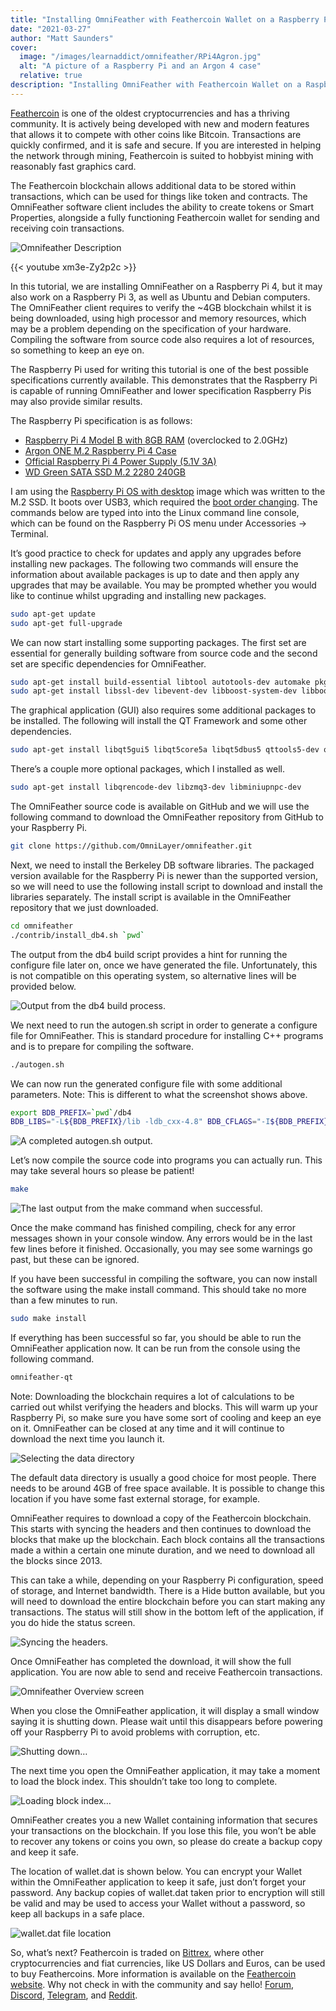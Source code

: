 ```yaml
---
title: "Installing OmniFeather with Feathercoin Wallet on a Raspberry Pi"
date: "2021-03-27"
author: "Matt Saunders"
cover: 
  image: "/images/learnaddict/omnifeather/RPi4Agron.jpg"
  alt: "A picture of a Raspberry Pi and an Argon 4 case"
  relative: true
description: "Installing OmniFeather with Feathercoin Wallet on a Raspberry Pi"
---
```


[Feathercoin](https://feathercoin.com/) is one of the oldest cryptocurrencies and has a thriving community. It is actively being developed with new and modern features that allows it to compete with other coins like Bitcoin. Transactions are quickly confirmed, and it is safe and secure. If you are interested in helping the network through mining, Feathercoin is suited to hobbyist mining with reasonably fast graphics card.

The Feathercoin blockchain allows additional data to be stored within transactions, which can be used for things like token and contracts. The OmniFeather software client includes the ability to create tokens or Smart Properties, alongside a fully functioning Feathercoin wallet for sending and receiving coin transactions.

![Omnifeather Description](/images/learnaddict/omnifeather/OmniFeatherDescription.png)

{{< youtube xm3e-Zy2p2c >}}

In this tutorial, we are installing OmniFeather on a Raspberry Pi 4, but it may also work on a Raspberry Pi 3, as well as Ubuntu and Debian computers. The OmniFeather client requires to verify the ~4GB blockchain whilst it is being downloaded, using high processor and memory resources, which may be a problem depending on the specification of your hardware. Compiling the software from source code also requires a lot of resources, so something to keep an eye on.

The Raspberry Pi used for writing this tutorial is one of the best possible specifications currently available. This demonstrates that the Raspberry Pi is capable of running OmniFeather and lower specification Raspberry Pis may also provide similar results.

The Raspberry Pi specification is as follows:

- [Raspberry Pi 4 Model B with 8GB RAM](https://www.raspberrypi.org/products/raspberry-pi-4-model-b/) (overclocked to 2.0GHz)
- [Argon ONE M.2 Raspberry Pi 4 Case](https://www.argon40.com/argon-one-m-2-case-for-raspberry-pi-4.html)
- [Official Raspberry Pi 4 Power Supply (5.1V 3A)](https://www.raspberrypi.org/products/type-c-power-supply/)
- [WD Green SATA SSD M.2 2280 240GB](https://shop.westerndigital.com/en-gb/products/internal-drives/wd-green-sata-m-2-ssd#WDS240G2G0B)

I am using the [Raspberry Pi OS with desktop](https://www.raspberrypi.org/software/operating-systems/#raspberry-pi-os-32-bit) image which was written to the M.2 SSD. It boots over USB3, which required the [boot order changing](https://www.raspberrypi.org/documentation/hardware/raspberrypi/bootmodes/msd.md). The commands below are typed into into the Linux command line console, which can be found on the Raspberry Pi OS menu under Accessories -> Terminal.

It’s good practice to check for updates and apply any upgrades before installing new packages. The following two commands will ensure the information about available packages is up to date and then apply any upgrades that may be available. You may be prompted whether you would like to continue whilst upgrading and installing new packages.

```bash
sudo apt-get update
sudo apt-get full-upgrade
```

We can now start installing some supporting packages. The first set are essential for generally building software from source code and the second set are specific dependencies for OmniFeather.

```bash
sudo apt-get install build-essential libtool autotools-dev automake pkg-config bsdmainutils python3 git
sudo apt-get install libssl-dev libevent-dev libboost-system-dev libboost-filesystem-dev libboost-chrono-dev libboost-test-dev libboost-thread-dev
```

The graphical application (GUI) also requires some additional packages to be installed. The following will install the QT Framework and some other dependencies.

```bash
sudo apt-get install libqt5gui5 libqt5core5a libqt5dbus5 qttools5-dev qttools5-dev-tools libprotobuf-dev protobuf-compiler
```

There’s a couple more optional packages, which I installed as well.

```bash
sudo apt-get install libqrencode-dev libzmq3-dev libminiupnpc-dev
```

The OmniFeather source code is available on GitHub and we will use the following command to download the OmniFeather repository from GitHub to your Raspberry Pi.

```bash
git clone https://github.com/OmniLayer/omnifeather.git
```

Next, we need to install the Berkeley DB software libraries. The packaged version available for the Raspberry Pi is newer than the supported version, so we will need to use the following install script to download and install the libraries separately. The install script is available in the OmniFeather repository that we just downloaded.

```bash
cd omnifeather
./contrib/install_db4.sh `pwd`
```

The output from the db4 build script provides a hint for running the configure file later on, once we have generated the file. Unfortunately, this is not compatible on this operating system, so alternative lines will be provided below.

![Output from the db4 build process.](/images/learnaddict/omnifeather/DB_Complete.png)

We next need to run the autogen.sh script in order to generate a configure file for OmniFeather. This is standard procedure for installing C++ programs and is to prepare for compiling the software.

```bash
./autogen.sh
```

We can now run the generated configure file with some additional parameters. Note: This is different to what the screenshot shows above.

```bash
export BDB_PREFIX=`pwd`/db4
BDB_LIBS="-L${BDB_PREFIX}/lib -ldb_cxx-4.8" BDB_CFLAGS="-I${BDB_PREFIX}/include" ./configure
```

![A completed autogen.sh output.](/images/learnaddict/omnifeather/autogen_Complete.png)

Let’s now compile the source code into programs you can actually run. This may take several hours so please be patient!

```bash
make
```

![The last output from the make command when successful.](/images/learnaddict/omnifeather/make_Complete.png)

Once the make command has finished compiling, check for any error messages shown in your console window. Any errors would be in the last few lines before it finished. Occasionally, you may see some warnings go past, but these can be ignored.

If you have been successful in compiling the software, you can now install the software using the make install command. This should take no more than a few minutes to run.

```bash
sudo make install
```

If everything has been successful so far, you should be able to run the OmniFeather application now. It can be run from the console using the following command.

```bash
omnifeather-qt
```

Note: Downloading the blockchain requires a lot of calculations to be carried out whilst verifying the headers and blocks. This will warm up your Raspberry Pi, so make sure you have some sort of cooling and keep an eye on it. OmniFeather can be closed at any time and it will continue to download the next time you launch it.

![Selecting the data directory](/images/learnaddict/omnifeather/onmifeather_Welcome.png)

The default data directory is usually a good choice for most people. There needs to be around 4GB of free space available. It is possible to change this location if you have some fast external storage, for example.

OmniFeather requires to download a copy of the Feathercoin blockchain. This starts with syncing the headers and then continues to download the blocks that make up the blockchain. Each block contains all the transactions made a within a certain one minute duration, and we need to download all the blocks since 2013.

This can take a while, depending on your Raspberry Pi configuration, speed of storage, and Internet bandwidth. There is a Hide button available, but you will need to download the entire blockchain before you can start making any transactions. The status will still show in the bottom left of the application, if you do hide the status screen.

![Syncing the headers.](/images/learnaddict/omnifeather/syncing_Headers.png)

Once OmniFeather has completed the download, it will show the full application. You are now able to send and receive Feathercoin transactions.

![Omnifeather Overview screen](/images/learnaddict/omnifeather/omnifeather_Ready.png)

When you close the OmniFeather application, it will display a small window saying it is shutting down. Please wait until this disappears before powering off your Raspberry Pi to avoid problems with corruption, etc.

![Shutting down…](/images/learnaddict/omnifeather/omnifeather_ShuttingDown.png)

The next time you open the OmniFeather application, it may take a moment to load the block index. This shouldn’t take too long to complete.

![Loading block index…](/images/learnaddict/omnifeather/omnifeather_LoadingScreen.png)

OmniFeather creates you a new Wallet containing information that secures your transactions on the blockchain. If you lose this file, you won’t be able to recover any tokens or coins you own, so please do create a backup copy and keep it safe.

The location of wallet.dat is shown below. You can encrypt your Wallet within the OmniFeather application to keep it safe, just don’t forget your password. Any backup copies of wallet.dat taken prior to encryption will still be valid and may be used to access your Wallet without a password, so keep all backups in a safe place.

![wallet.dat file location](/images/learnaddict/omnifeather/omnifeather_Wallet.png)

So, what’s next? Feathercoin is traded on [Bittrex](https://international.bittrex.com/Market/Index?MarketName=BTC-FTC), where other cryptocurrencies and fiat currencies, like US Dollars and Euros, can be used to buy Feathercoins. More information is available on the [Feathercoin website](https://feathercoin.com/). Why not check in with the community and say hello! [Forum](https://forum.feathercoin.com/), [Discord](https://t.me/FeathercoinOfficial), [Telegram](https://t.me/FeathercoinOfficial), and [Reddit](https://www.reddit.com/r/FeatherCOin/).
